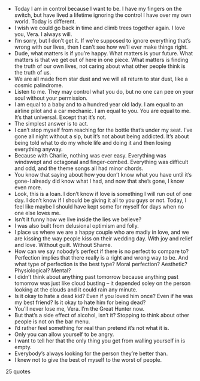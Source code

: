  - Today I am in control because I want to be. I have my fingers on the switch, but have lived a lifetime ignoring the control I have over my own world. Today is different.
 - I wish we could go back in time and climb trees together again. I love you, Vera. I always will.
 - I’m sorry, but I don’t get it. If we’re supposed to ignore everything that’s wrong with our lives, then I can’t see how we’ll ever make things right.
 - Dude, what matters is if you’re happy. What matters is your future. What matters is that we get out of here in one piece. What matters is finding the truth of our own lives, not caring about what other people think is the truth of us.
 - We are all made from star dust and we will all return to star dust, like a cosmic palindrome.
 - Listen to me. They may control what you do, but no one can pee on your soul without your permission.
 - I am equal to a baby and to a hundred year old lady. I am equal to an airline pilot and a car mechanic. I am equal to you. You are equal to me. It’s that universal. Except that it’s not.
 - The simplest answer is to act.
 - I can’t stop myself from reaching for the bottle that’s under my seat. I’ve gone all night without a sip, but it’s not about being addicted. It’s about being told what to do my whole life and doing it and then losing everything anyway.
 - Because with Charlie, nothing was ever easy. Everything was windswept and octagonal and finger-combed. Everything was difficult and odd, and the theme songs all had minor chords.
 - You know that saying about how you don’t know what you have until it’s gone-I already did know what I had, and now that she’s gone, I know even more.
 - Look, this is a loan. I don’t know if love is something I will run out of one day. I don’t know if I should be giving it all to you guys or not. Today, I feel like maybe I should have kept some for myself for days when no one else loves me.
 - Isn’t it funny how we live inside the lies we believe?
 - I was also built from delusional optimism and folly.
 - I place us where we are a happy couple who are madly in love, and we are kissing the way people kiss on their wedding day. With joy and relief and love. Without guilt. Without Shame.
 - How can we say nobody’s perfect if there is no perfect to compare to? Perfection implies that there really is a right and wrong way to be. And what type of perfection is the best type? Moral perfection? Aesthetic? Physiological? Mental?
 - I didn’t think about anything past tomorrow because anything past tomorrow was just like cloud busting – it depended soley on the person looking at the clouds and it could rain any minute.
 - Is it okay to hate a dead kid? Even if you loved him once? Even if he was my best friend? Is it okay to hate him for being dead?
 - You’ll never lose me, Vera. I’m the Great Hunter now.
 - But that’s a side effect of alcohol, isn’t it? Stopping to think about other people is not on the bar menu.
 - I’d rather feel something for real than pretend it’s not what it is.
 - Only you can allow yourself to be angry.
 - I want to tell her that the only thing you get from walling yourself in is empty.
 - Everybody’s always looking for the person they’re better than.
 - I knew not to give the best of myself to the worst of people.

25 quotes